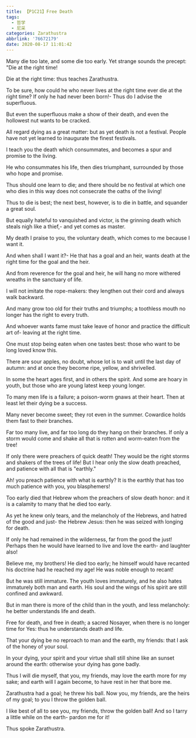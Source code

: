 ```yaml
---
title: 【P1C21】Free Death
tags:
  - 哲学
  - 尼采
categories: Zarathustra
abbrlink: '76672179'
date: 2020-08-17 11:01:42
---
```

Many die too late, and some die too early. Yet strange sounds the precept: "Die at the right time!

Die at the right time: thus teaches Zarathustra.
<!--more-->
To be sure, how could he who never lives at the right time ever die at the right time? If only he had never been born!- Thus do I advise the superfluous.

But even the superfluous make a show of their death, and even the hollowest nut wants to be cracked.

All regard dying as a great matter: but as yet death is not a festival. People have not yet learned to inaugurate the finest festivals.

I teach you the death which consummates, and becomes a spur and promise to the living.

He who consummates his life, then dies triumphant, surrounded by those who hope and promise.

Thus should one learn to die; and there should be no festival at which one who dies in this way does not consecrate the oaths of the living!

Thus to die is best; the next best, however, is to die in battle, and squander a great soul.

But equally hateful to vanquished and victor, is the grinning death which steals nigh like a thief,- and yet comes as master.

My death I praise to you, the voluntary death, which comes to me because I want it.

And when shall I want it?- He that has a goal and an heir, wants death at the right time for the goal and the heir.

And from reverence for the goal and heir, he will hang no more withered wreaths in the sanctuary of life.

I will not imitate the rope-makers: they lengthen out their cord and always walk backward.

And many grow too old for their truths and triumphs; a toothless mouth no longer has the right to every truth.

And whoever wants fame must take leave of honor and practice the difficult art of- leaving at the right time.

One must stop being eaten when one tastes best: those who want to be long loved know this.

There are sour apples, no doubt, whose lot is to wait until the last day of autumn: and at once they become ripe, yellow, and shrivelled.

In some the heart ages first, and in others the spirit. And some are hoary in youth, but those who are young latest keep young longer.

To many men life is a failure; a poison-worm gnaws at their heart. Then at least let their dying be a success.

Many never become sweet; they rot even in the summer. Cowardice holds them fast to their branches.

Far too many live, and far too long do they hang on their branches. If only a storm would come and shake all that is rotten and worm-eaten from the tree!

If only there were preachers of quick death! They would be the right storms and shakers of the trees of life! But I hear only the slow death preached, and patience with all that is "earthly."

Ah! you preach patience with what is earthly? It is the earthly that has too much patience with you, you blasphemers!

Too early died that Hebrew whom the preachers of slow death honor: and it is a calamity to many that he died too early.

As yet he knew only tears, and the melancholy of the Hebrews, and hatred of the good and just- the Hebrew Jesus: then he was seized with longing for death.

If only he had remained in the wilderness, far from the good the just! Perhaps then he would have learned to live and love the earth- and laughter also!

Believe me, my brothers! He died too early; he himself would have recanted his doctrine had he reached my age! He was noble enough to recant!

But he was still immature. The youth loves immaturely, and he also hates immaturely both man and earth. His soul and the wings of his spirit are still confined and awkward.

But in man there is more of the child than in the youth, and less melancholy: he better understands life and death.

Free for death, and free in death; a sacred Nosayer, when there is no longer time for Yes: thus he understands death and life.

That your dying be no reproach to man and the earth, my friends: that I ask of the honey of your soul.

In your dying, your spirit and your virtue shall still shine like an sunset around the earth: otherwise your dying has gone badly.

Thus I will die myself, that you, my friends, may love the earth more for my sake; and earth will I again become, to have rest in her that bore me.

Zarathustra had a goal; he threw his ball. Now you, my friends, are the heirs of my goal; to you I throw the golden ball.

I like best of all to see you, my friends, throw the golden ball! And so I tarry a little while on the earth- pardon me for it!

Thus spoke Zarathustra.
